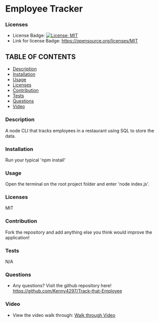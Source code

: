   # Employee Tracker

  ### Licenses
  * License Badge: [![License: MIT](https://img.shields.io/badge/License-MIT-yellow.svg)](https://opensource.org/licenses/MIT)
  * Link for license Badge: https://opensource.org/licenses/MIT

  ## TABLE OF CONTENTS
  * [Description](#description)
  * [Installation](#installation)
  * [Usage](#usage)
  * [Licenses](#licenses)
  * [Contribution](#contribution)
  * [Tests](#tests)
  * [Questions](#questions)
  * [Video](#video)

  ### Description
  A node CLI that tracks employees in a restaurant using SQL to store the data.

  ### Installation
  Run your typical 'npm install'

  ### Usage
  Open the terminal on the root project folder and enter 'node index.js'.

  ### Licenses
  MIT

  ### Contribution
  Fork the repository and add anything else you think would improve the application!

  ### Tests
  N/A

  ### Questions
  * Any questions? Visit the github repository here! https://github.com/Kenny4297/Track-that-Employee

  ### Video
  * View the video walk through: [Walk through Video](./walkthroughVideo/EmployeeTracker.webm)